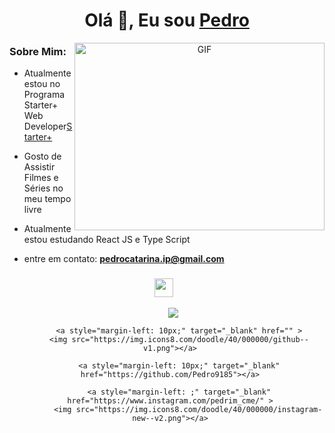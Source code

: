 <h1 align="center">Olá 👋, Eu sou <a href="https://github.com/Pedro9185" target="blank">
Pedro</a></h1>




<a target="_blank" align="center">
  <img align="right" top="500" height="300" width="400" alt="GIF" src="https://media.giphy.com/media/SWoSkN6DxTszqIKEqv/giphy.gif">
</a>



### Sobre Mim:

- Atualmente estou no Programa Starter+ Web Developer<a href="https://www.growdev.com.br/starter-2" target="blank">Starter+</a>


- Gosto de Assistir Filmes e Séries no meu tempo livre

- Atualmente estou estudando React JS e Type Script 

- entre em contato: **pedrocatarina.ip@gmail.com**



<h3 align="center" > <img src="https://media.giphy.com/media/iY8CRBdQXODJSCERIr/giphy.gif" width="30" height="30" style="margin-right: 10px;"></h3>

<p align="center">

 <div align="center"  class="icons-social" style="margin-left: 10px;">
        <a style="margin-left: 10px;"  target="_blank" href="https://www.linkedin.com/in/pedro-henrique-21044b254/">
			<img src="https://img.icons8.com/doodle/40/000000/linkedin--v2.png"></a>
	 
        <a style="margin-left: 10px;" target="_blank" href="" >
		<img src="https://img.icons8.com/doodle/40/000000/github--v1.png"></a>
	 
		<a style="margin-left: 10px;" target="_blank" href="https://github.com/Pedro9185"></a>
	 
        <a style="margin-left: ;" target="_blank" href="https://www.instagram.com/pedrim_cme/" >
			<img src="https://img.icons8.com/doodle/40/000000/instagram-new--v2.png"></a>
		
			
		


    

</p>
